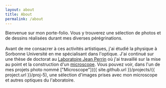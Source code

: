 ```yaml
---
layout: about
title: About
permalink: /about
---
```


Bienvenue sur mon porte-folio. Vous y trouverez une sélection de photos et de dessins réalisées durant mes diverses pérégrinations.
<br>
<br>
Avant de me consacrer à ces activités artistiques, j'ai étudié la physique à Sorbonne Université en me spécialisant dans l'optique. J'ai continué sur une thèse de doctorat au [Laboratoire Jean Perrin](https://www.labojeanperrin.fr/) où j'ai travaillé sur la mise au point et la construction d'un [microscope](https://www.cell.com/current-biology/fulltext/S0960-9822(18)31346-0). Vous pouvez voir, dans l'un de mes projets photo nommé ["Microscope"]({{ site.github.url }}/projects/{{ project.url }}/proj-5), une sélection d'images prises avec mon microscope et autres optiques du l'aboratoire.  

